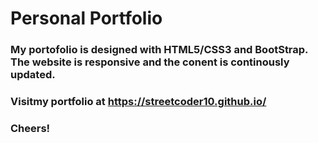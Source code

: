 # Personal Portfolio

### My portofolio is designed with HTML5/CSS3 and BootStrap. The website is responsive and the conent is continously updated.

### Visitmy portfolio at https://streetcoder10.github.io/

### Cheers!
